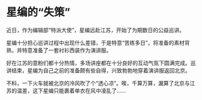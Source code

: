 # 星编的“失策”

近日，作为编辑部“特派大使”，星编远赴江苏，开始了为期数日的公益巡讲。 

星编十分担心巡讲过程中出现什么差错，于是特意“苦练多日”，将准备的素材背熟，并特意准备了一套衬衫西装作为演讲服。 

好在江苏的意粉们都十分热情，多场讲座都在十分良好的互动气氛下圆满完成。巡讲结束，星编为自己之前的准备颇有些自得，兴致勃勃地穿着演讲服返回北京。 

不料，一下火车就被北京的冷风吹了个“透心凉”。唉，千算万算，漏算了北京与江苏的温差，这下星编只能裹着单衣在风中凌乱了……